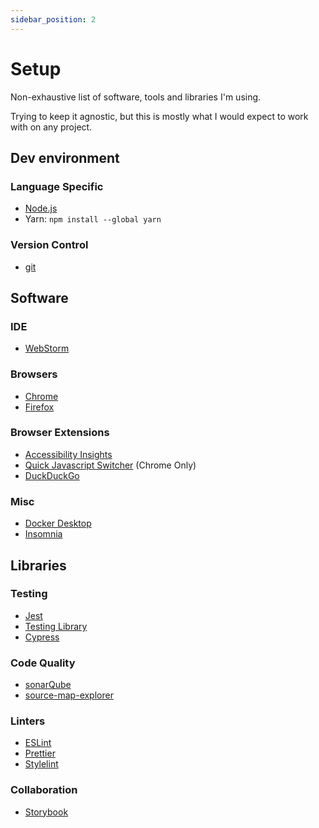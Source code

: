 ```yaml
---
sidebar_position: 2
---
```


# Setup

Non-exhaustive list of software, tools and libraries I'm using.

Trying to keep it agnostic, but this is mostly what I would expect to work with on any project.

## Dev environment

### Language Specific

- [Node.js](https://nodejs.org/en/download/)
- Yarn: `npm install --global yarn`

### Version Control

- [git](https://git-scm.com/downloads)

## Software

### IDE

- [WebStorm](https://www.jetbrains.com/webstorm/download)

### Browsers

- [Chrome](https://www.google.com/chrome/)
- [Firefox](https://www.mozilla.org/en-US/firefox/new/)

### Browser Extensions

- [Accessibility Insights](https://accessibilityinsights.io/downloads/)
- [Quick Javascript Switcher](https://chrome.google.com/webstore/detail/quick-javascript-switcher/geddoclleiomckbhadiaipdggiiccfje) (Chrome Only)
- [DuckDuckGo](https://duckduckgo.com/app)

### Misc

- [Docker Desktop](https://www.docker.com/products/docker-desktop/)
- [Insomnia](https://insomnia.rest/download/)

## Libraries

### Testing

- [Jest](https://jestjs.io/)
- [Testing Library](https://testing-library.com/)
- [Cypress](https://www.cypress.io/)

### Code Quality

- [sonarQube](https://www.sonarsource.com/products/sonarqube/)
- [source-map-explorer](https://github.com/danvk/source-map-explorer#readme)

### Linters

- [ESLint](https://eslint.org/)
- [Prettier](https://prettier.io/)
- [Stylelint](https://stylelint.io/)

### Collaboration

- [Storybook](https://storybook.js.org/)


